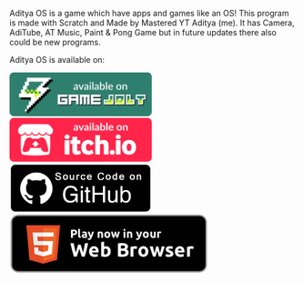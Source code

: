Aditya OS is a game which have apps and games like an OS!
This program is made with Scratch and Made by Mastered YT Aditya (me).
It has Camera, AdiTube, AT Music, Paint & Pong Game but in future updates there also could be new programs.

Aditya OS is available on:

<a href="https://gamejolt.com/games/aditya_os/705038?utm_source=share&utm_medium=web" target="GameJolt"><img src="/README/gj-badge.svg" alt="GameJolt" width="250"></a><br>
<a href="https://mastered-yt-aditya.itch.io/aditya-os" target="Itch.io"><img src="/README/badge-color.svg" alt="Itch.io" width="250"></a><br>
<a href="https://github.com/Mastered-YT-Aditya/Aditya-OS" target="GitHub (Source Code)"><img src="/README/GitHub Button.png" alt="GitHub" width="250"></a><br>
<a href="https://mastered-yt-aditya.github.io/Aditya-OS" target="HTML Web"><img src="/README/web.png" alt="html" width="350"></a>
